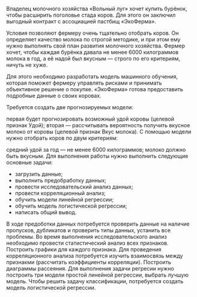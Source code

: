  Владелец молочного хозяйства «Вольный луг» хочет купить бурёнок, чтобы расширить поголовье стада коров. Для этого он заключил выгодный контракт с ассоциацией пастбищ «ЭкоФерма».

Условия позволяют фермеру очень тщательно отобрать коров. Он определяет качество молока по строгой методике, и при этом ему нужно выполнять свой план развития молочного хозяйства. Фермер хочет, чтобы каждая бурёнка давала не менее 6000 килограммов молока в год, а её надой был вкусным — строго по его критериям, ничуть не хуже.

Для этого необходимо разработать модель машинного обучения, которая поможет фермеру управлять рисками и принимать объективное решение о покупке. «ЭкоФерма» готова предоставить подробные данные о своих коровах.

Требуется создать две прогнозируемых модели:

первая будет прогнозировать возможный удой коровы (целевой признак Удой);
вторая — рассчитывать вероятность получить вкусное молоко от коровы (целевой признак Вкус молока).
С помощью модели нужно отобрать коров по двум критериям:

средний удой за год — не менее 6000 килограммов;
молоко должно быть вкусным.
Для выполнения работы нужно выполнить следующие основные задачи:

- загрузить данные;
- выполнить предобработку данных;
- провести исследовательский анализ данных;
- провести корреляционный анализ;
- обучить модели линейной регрессии;
- обучить модель логистической регрессии;
- написать общий вывод.

В ходе предоботки данных потребуется проверить данные на наличие пропусков, дубликатов и проверить типы данных, устанить все проблемы.
Во время выполнения исследовательского анализ необходимо провести статистический анализ всех признаков. Построить графики для каждого признака.
Для проведения корреляционного анализа потребуется изучить взаимосвязь между признакми (рассчитать коэффициенты корреляции). Построить диаграммы рассеяния.
Для выполнения задачи регресии нужно построить три модели простой линейной регрессии, выбрать лучшую модель.
Чтобы решить задачу классификации, потребуется создать модель логистической регрессии.
